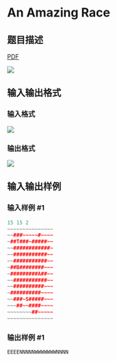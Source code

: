 # An Amazing Race

## 题目描述

[problemUrl]: https://uva.onlinejudge.org/index.php?option=com_onlinejudge&Itemid=8&category=229&page=show_problem&problem=3065

[PDF](https://uva.onlinejudge.org/external/119/p11914.pdf)

![](https://cdn.luogu.com.cn/upload/vjudge_pic/UVA11914/e8a45259b302bf8b08a8fe14cac892ce6f0f926a.png)

## 输入输出格式

### 输入格式

![](https://cdn.luogu.com.cn/upload/vjudge_pic/UVA11914/9199e5b200c301557b79e6265c80097b2668c8b6.png)

### 输出格式

![](https://cdn.luogu.com.cn/upload/vjudge_pic/UVA11914/f673170087912867d706a213ec2875bbbe80a13d.png)

## 输入输出样例

### 输入样例 #1

```cpp
15 15 2
~~~~~~~~~~~~~~~
~~###~~~~~#~~~~
~##T###~#####~~
~~############~
~~###########~~
~~###########~~
~##B########~~~
~#########A##~~
~~###########~~
~~##########~~~
~##########~~~~
~~###~S#####~~~
~~~##~~####~~~~
~~~~~~~~##~~~~~
~~~~~~~~~~~~~~~
```


### 输出样例 #1

```cpp
EEEENNNNNWWWWWWWNNNN
```


